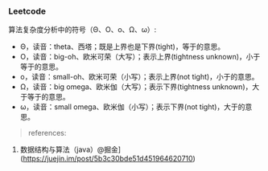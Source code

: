 ### Leetcode


算法复杂度分析中的符号（Θ、Ο、ο、Ω、ω）:
- Θ，读音：theta、西塔；既是上界也是下界(tight)，等于的意思。
- Ο，读音：big-oh、欧米可荣（大写）；表示上界(tightness unknown)，小于等于的意思。
- ο，读音：small-oh、欧米可荣（小写）；表示上界(not tight)，小于的意思。
- Ω，读音：big omega、欧米伽（大写）；表示下界(tightness unknown)，大于等于的意思。
- ω，读音：small omega、欧米伽（小写）；表示下界(not tight)，大于的意思。


> references:

1. 数据结构与算法（java）@掘金](https://juejin.im/post/5b3c30bde51d451964620710)
